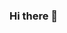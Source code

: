 ### Hi there 👋

<!--
**azizcantavukcu/azizcantavukcu** is a ✨ _special_ ✨ repository because its `README.md` (this file) appears on your GitHub profile.

Here are some ideas to get you started:

- 🔭 I’m currently working on TanKauçuk A.Ş.
- 🌱 I’m currently learning Golive & Vitra SAP Bootcamp
- 👯 I’m looking to collaborate on ...
- 🤔 I’m looking for help with ...
- 💬 Ask me about ...
- 📫 How to reach me: ...
- 😄 Pronouns: ...
- ⚡ Fun fact: ...
-->
